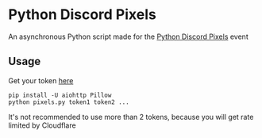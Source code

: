 # Python Discord Pixels

An asynchronous Python script made for the [Python Discord Pixels](https://pixels.pythondiscord.com/) event

## Usage

Get your token [here](https://pixels.pythondiscord.com/authorize)

```shell
pip install -U aiohttp Pillow
python pixels.py token1 token2 ...
```

It's not recommended to use more than 2 tokens, because you will get rate limited by Cloudflare